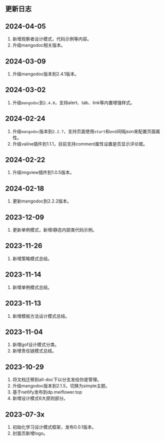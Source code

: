 ## 更新日志

## 2024-04-05
1. 新增观察者设计模式，代码示例等内容。
2. 升级mangodoc相关版本。

## 2024-03-09
1. 升级mangodoc版本到2.4.1版本。

## 2024-03-02
1. 升级`mangodoc`到`2.4.0`，支持alert、tab、link等内置增强样式。

## 2024-02-24
1. 升级`mangodoc`版本到`2.2.7`，支持页面使用`start`和`end`间隔json来配置页面属性。
2. 升级valine插件到1.1.1，目前支持comment属性设置是否显示评论框。

## 2024-02-22
1. 升级imgview插件到1.0.5版本。

## 2024-02-18
1. 更新mangodoc到2.2.2版本。

## 2023-12-09

1.  更新单例模式，新增i静态内部类代码示例。

## 2023-11-26

1.  新增策略模式总结。

## 2023-11-14

1.  新增单例模式总结。

## 2023-11-13

1.  新增模板方法设计模式总结。

## 2023-11-04

1.  新增gof设计模式分类。
2.  新增责任链模式总结。

## 2023-10-29

1.  将文档迁移到all-doc下以分支发给你是管理。
2.  升级mangodoc版本到2.1.5，切换为simple主题。
3.  基于netlify发布到dp.meiflower.top
4.  新增设计模式6大原则部分。

## 2023-07-3x

1.  初始化学习设计模式框架，发布0.0.1版本。
2.  封面页新增logo。